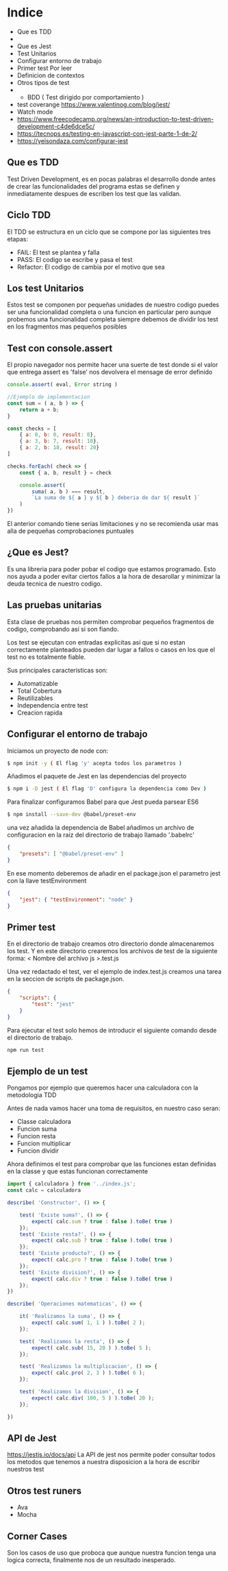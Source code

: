 # Indice
 - Que es TDD
 - 
 - Que es Jest
 - Test Unitarios
 - Configurar entorno de trabajo
 - Primer test
Por leer
 - Definicion de contextos
 - Otros tipos de test
 - - BDD ( Test dirigido por comportamiento )
 - test coverange https://www.valentinog.com/blog/jest/
 - Watch mode
 - https://www.freecodecamp.org/news/an-introduction-to-test-driven-development-c4de6dce5c/
 - https://tecnops.es/testing-en-javascript-con-jest-parte-1-de-2/
 - https://yeisondaza.com/configurar-jest

## Que es TDD
Test Driven Development, es en pocas palabras el desarrollo donde antes de crear las funcionalidades del programa estas se definen y inmediatamente despues de escriben los test que las validan.

## Ciclo TDD
El TDD se estructura en un ciclo que se compone por las siguientes tres etapas:

 - FAIL: El test se plantea y falla
 - PASS: El codigo se escribe y pasa el test
 - Refactor: El codigo de cambia por el motivo que sea

## Los test Unitarios
Estos test se componen por pequeñas unidades de nuestro codigo
puedes ser una funcionalidad completa o una funcion en particular
pero aunque probemos una funcionalidad completa siempre debemos de dividir los test en los fragmentos mas pequeños posibles

## Test con console.assert
El propio navegador nos permite hacer una suerte de test donde si el valor que entrega assert es 'false' nos devolvera el mensage de error definido

~~~javascript
console.assert( eval, Error string )

//Ejemplo de implementacion
const sum = ( a, b ) => {
    return a + b;
}

const checks = [
    { a: 0, b: 0, result: 0},
    { a: 3, b: 7, result: 10},
    { a: 2, b: 18, result: 20}
]

checks.forEach( check => {
    const { a, b, result } = check

    console.assert(
        suma( a, b ) === result,
        `La suma de ${ a } y ${ b } deberia de dar ${ result }`
    )
})
~~~

El anterior comando tiene serias limitaciones y no se recomienda usar mas alla de pequeñas comprobaciones puntuales

## ¿Que es Jest?
Es una libreria para poder pobar el codigo que estamos programado.
Esto nos ayuda a poder evitar ciertos fallos a la hora de desarollar y 
minimizar la deuda tecnica de nuestro codigo.

## Las pruebas unitarias
Esta clase de pruebas nos permiten comprobar pequeños fragmentos de codigo,
comprobando así si son fiando.

Los test se ejecutan con entradas explicitas así que si no estan correctamente planteados pueden dar lugar a fallos o casos en los que el test no es totalmente fiable.

Sus principales caracteristicas son:
 - Automatizable
 - Total Cobertura
 - Reutilizables
 - Independencia entre test
 - Creacion rapida

## Configurar el entorno de trabajo
Iniciamos un proyecto de node con:
~~~bash
$ npm init -y ( El flag 'y' acepta todos los parametros )
~~~ 

Añadimos el paquete de Jest en las dependencias del proyecto
~~~bash
$ npm i -D jest ( El flag 'D' configura la dependencia como Dev )
~~~

Para finalizar configuramos Babel para que Jest pueda parsear ES6
~~~bash
$ npm install --save-dev @babel/preset-env
~~~
una vez añadida la dependencia de Babel añadimos un archivo de configuracion en la raiz del directorio de trabajo llamado '.babelrc'
~~~JSON
{
    "presets": [ "@babel/preset-env" ]
}
~~~
En ese momento deberemos de añadir en el package.json el parametro jest con la llave testEnvironment
~~~JSON
{
    "jest": { "testEnvironment": "node" }
}
~~~

## Primer test
En el directorio de trabajo creamos otro directorio donde almacenaremos los test.
Y en este directorio crearemos los archivos de test de la siguiente forma:
< Nombre del archivo js >.test.js

Una vez redactado el test, ver el ejemplo de index.test.js creamos una tarea en la seccion de scripts de package.json.
~~~JSON
{
    "scripts": {
        "test": "jest"
    }
}
~~~

Para ejecutar el test solo hemos de introducir el siguiente comando desde el directorio de trabajo.
~~~bash
npm run test
~~~

## Ejemplo de un test
Pongamos por ejemplo que queremos hacer una calculadora con la metodologia TDD

Antes de nada vamos hacer una toma de requisitos, en nuestro caso seran:
 - Classe calculadora
 - Funcion suma
 - Funcion resta
 - Funcion multiplicar
 - Funcion dividir

Ahora definimos el test para comprobar que las funciones estan definidas en la classe y que estas funcionan correctamente

~~~javascript
import { calculadora } from '../index.js';
const calc = calculadora

describe( 'Constructor', () => {

    test( 'Existe suma?', () => {
        expect( calc.sum ? true : false ).toBe( true )
    });
    test( 'Existe resta?', () => {
        expect( calc.sub ? true : false ).toBe( true )
    });
    test( 'Existe producto?', () => {
        expect( calc.pro ? true : false ).toBe( true )
    });
    test( 'Existe division?', () => {
        expect( calc.div ? true : false ).toBe( true )
    });
})

describe( 'Operaciones matematicas', () => {

    it( 'Realizamos la suma', () => {
        expect( calc.sum( 1, 1 ) ).toBe( 2 );
    });

    test( 'Realizamos la resta', () => {
        expect( calc.sub( 15, 20 ) ).toBe( 5 );
    });

    test( 'Realizamos la multiplicacion', () => {
        expect( calc.pro( 2, 3 ) ).toBe( 6 );
    });

    test( 'Realizamos la division', () => {
        expect( calc.div( 100, 5 ) ).toBe( 20 );
    });

})
~~~

## API de Jest
https://jestjs.io/docs/api
La API de jest nos permite poder consultar todos los metodos que tenemos a nuestra disposicion a la hora de escribir nuestros test

## Otros test runers
 - Ava
 - Mocha

## Corner Cases
Son los casos de uso que proboca que aunque nuestra funcion tenga una logica correcta, finalmente nos de un resultado inesperado.